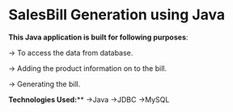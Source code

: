 # SalesBill Generation using Java

**This Java application is built for following purposes**:

-> To access the data from database.

-> Adding the product information on to the bill.

-> Generating the bill.

**Technologies Used:****
->Java
->JDBC
->MySQL

